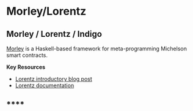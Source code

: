 # Morley/Lorentz

## **Morley / Lorentz / Indigo**

[Morley](https://hackage.haskell.org/package/morley) is a Haskell-based framework for meta-programming Michelson smart contracts.

**Key Resources**

* [Lorentz introductory blog post](https://serokell.io/blog/lorentz-implementing-smart-contract-edsl-in-haskell)
* [Lorentz documentation](https://gitlab.com/morley-framework/morley/-/tree/1722a7ab667a407ce4ed225bb1e5bce8434bfe77/)

## \*\*\*\*

